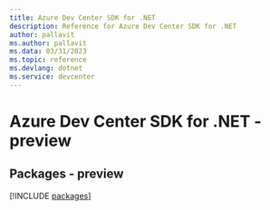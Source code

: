 ```yaml
---
title: Azure Dev Center SDK for .NET
description: Reference for Azure Dev Center SDK for .NET
author: pallavit
ms.author: pallavit
ms.data: 03/31/2023
ms.topic: reference
ms.devlang: dotnet
ms.service: devcenter
---
```

# Azure Dev Center SDK for .NET - preview
## Packages - preview
[!INCLUDE [packages](dev-center-index.md)]